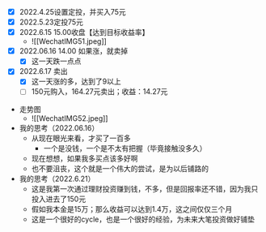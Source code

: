 - [x] 2022.4.25设置定投，并买入75元
- [x] 2022.5.23定投75元
- [x] 2022.6.15 15.00收盘【达到目标收益率】
	- ![[WechatIMG51.jpeg]]
- [x] 2022.06.16 14.00 如果涨，就卖掉
	- [x] 这一天跌一点点
- [x] 2022.6.17  卖出
	- [x] 这一天涨的多，达到了9以上
	- [ ] 150元购入，164.27元卖出；收益：14.27元
- 走势图
	- ![[WechatIMG52.jpeg]]
- 我的思考（2022.06.16）
	- 从现在眼光来看，才买了一百多
		- 一个是没钱，一个是不太有把握（毕竟接触没多久）
	- 现在想想，如果我多买点该多好啊
	- 也不要沮丧，这个就是一个伟大的尝试，是为以后铺路的
- 我的思考（2022.6.21）
	- 这是我第一次通过理财投资赚到钱，不多，但是回报率还不错，因为我只投入进去了150元
	- 假如我本金是15万；那么收益可以达到1.4万，这之间仅仅三个月
	- 这是一个很好的cycle，也是一个很好的经验，为未来大笔投资做好铺垫